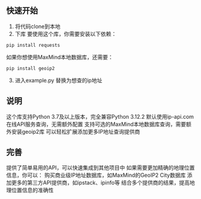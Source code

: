## 快速开始
1. 将代码clone到本地
2. 下库
要使用这个库，你需要安装以下依赖：
```
pip install requests
```
如果你想使用MaxMind本地数据库，还需要：
```
pip install geoip2
```
3. 进入example.py 替换为想查的ip地址

## 说明
这个库支持Python 3.7及以上版本，完全兼容Python 3.12.2
默认使用ip-api.com在线API服务查询，无需额外配置
支持可选的MaxMind本地数据库查询，需要额外安装geoip2库
可以轻松扩展添加更多IP地址查询提供商

## 完善
提供了简单易用的API，可以快速集成到其他项目中
如果需要更加精确的地理位置信息，你可以：
购买商业级IP地址数据库，如MaxMind的GeoIP2 City数据库
添加更多的第三方API提供商，如ipstack、ipinfo等
结合多个提供商的结果，提高地理位置信息的准确性
